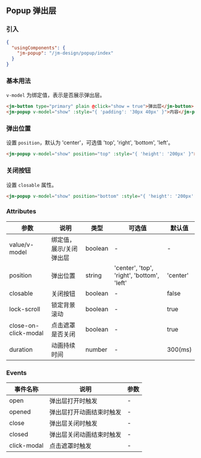 ## Popup 弹出层

### 引入

```json
{
  "usingComponents": {
    "jm-popup": "/jm-design/popup/index"
  }
}
```

### 基本用法

`v-model` 为绑定值，表示是否展示弹出层。

```html
<jm-button type="primary" plain @click="show = true">弹出层</jm-button>
<jm-popup v-model="show" :style="{ 'padding': '30px 40px' }">内容</jm-popup>
```

### 弹出位置

设置 `position`，默认为 'center'，可选值 'top', 'right', 'bottom', 'left'。

```html
<jm-popup v-model="show" position="top" :style="{ 'height': '200px' }"></jm-popup>
```

### 关闭按钮

设置 `closable` 属性。

```html
<jm-popup v-model="show" position="bottom" :style="{ 'height': '200px' }" closable></jm-popup>
```

### Attributes

| 参数      | 说明                                 | 类型      | 可选值       | 默认值   |
|---------- |------------------------------------ |---------- |------------- |-------- |
| value/v-model | 绑定值，展示/关闭弹出层 | boolean | - | - |
| position | 弹出位置 | string | 'center', 'top', 'right', 'bottom', 'left' | 'center' |
| closable | 关闭按钮 | boolean | - | false |
| lock-scroll | 锁定背景滚动 | boolean | - | true |
| close-on-click-modal | 点击遮罩是否关闭 | boolean | - | true | 
| duration | 动画持续时间 | number | - | 300(ms) |

### Events

| 事件名称      | 说明                                 | 参数     |
|------------- |------------------------------------ |--------- |
| open | 弹出层打开时触发 | - |
| opened | 弹出层打开动画结束时触发 | - |
| close | 弹出层关闭时触发 | - |
| closed | 弹出层关闭动画结束时触发 | - |
| click-modal | 点击遮罩时触发 | - |
